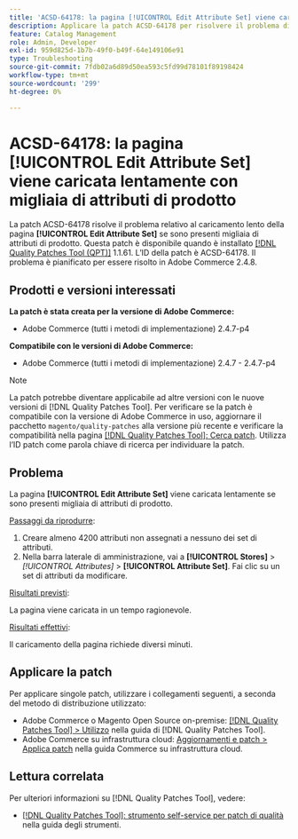 ```yaml
---
title: 'ACSD-64178: la pagina [!UICONTROL Edit Attribute Set] viene caricata lentamente con migliaia di attributi di prodotto'
description: Applicare la patch ACSD-64178 per risolvere il problema di Adobe Commerce, in cui la pagina [!UICONTROL Edit Attribute Set] viene caricata lentamente se sono presenti migliaia di attributi di prodotto.
feature: Catalog Management
role: Admin, Developer
exl-id: 959d825d-1b7b-49f0-b49f-64e149106e91
type: Troubleshooting
source-git-commit: 7fdb02a6d89d50ea593c5fd99d78101f89198424
workflow-type: tm+mt
source-wordcount: '299'
ht-degree: 0%

---
```


# ACSD-64178: la pagina [!UICONTROL Edit Attribute Set] viene caricata lentamente con migliaia di attributi di prodotto

La patch ACSD-64178 risolve il problema relativo al caricamento lento della pagina **[!UICONTROL Edit Attribute Set]** se sono presenti migliaia di attributi di prodotto. Questa patch è disponibile quando è installato [[!DNL Quality Patches Tool (QPT)]](/help/tools/quality-patches-tool/quality-patches-tool-to-self-serve-quality-patches.md) 1.1.61. L’ID della patch è ACSD-64178. Il problema è pianificato per essere risolto in Adobe Commerce 2.4.8.

## Prodotti e versioni interessati

**La patch è stata creata per la versione di Adobe Commerce:**

* Adobe Commerce (tutti i metodi di implementazione) 2.4.7-p4

**Compatibile con le versioni di Adobe Commerce:**

* Adobe Commerce (tutti i metodi di implementazione) 2.4.7 - 2.4.7-p4

>[!NOTE]
>
>La patch potrebbe diventare applicabile ad altre versioni con le nuove versioni di [!DNL Quality Patches Tool]. Per verificare se la patch è compatibile con la versione di Adobe Commerce in uso, aggiornare il pacchetto `magento/quality-patches` alla versione più recente e verificare la compatibilità nella pagina [[!DNL Quality Patches Tool]: Cerca patch](https://experienceleague.adobe.com/tools/commerce-quality-patches/index.html). Utilizza l’ID patch come parola chiave di ricerca per individuare la patch.

## Problema

La pagina **[!UICONTROL Edit Attribute Set]** viene caricata lentamente se sono presenti migliaia di attributi di prodotto.

<u>Passaggi da riprodurre</u>:

1. Creare almeno 4200 attributi non assegnati a nessuno dei set di attributi.
1. Nella barra laterale di amministrazione, vai a **[!UICONTROL Stores]** > *[!UICONTROL Attributes]* > **[!UICONTROL Attribute Set]**. Fai clic su un set di attributi da modificare.

<u>Risultati previsti</u>:

La pagina viene caricata in un tempo ragionevole.

<u>Risultati effettivi</u>:

Il caricamento della pagina richiede diversi minuti.

## Applicare la patch

Per applicare singole patch, utilizzare i collegamenti seguenti, a seconda del metodo di distribuzione utilizzato:

* Adobe Commerce o Magento Open Source on-premise: [[!DNL Quality Patches Tool] > Utilizzo](/help/tools/quality-patches-tool/usage.md) nella guida di [!DNL Quality Patches Tool].
* Adobe Commerce su infrastruttura cloud: [Aggiornamenti e patch > Applica patch](https://experienceleague.adobe.com/docs/commerce-cloud-service/user-guide/develop/upgrade/apply-patches.html) nella guida Commerce su infrastruttura cloud.


## Lettura correlata

Per ulteriori informazioni su [!DNL Quality Patches Tool], vedere:

* [[!DNL Quality Patches Tool]: strumento self-service per patch di qualità](/help/tools/quality-patches-tool/quality-patches-tool-to-self-serve-quality-patches.md) nella guida degli strumenti.
